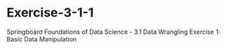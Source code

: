 # Exercise-3-1-1
Springboard Foundations of Data Science - 3.1 Data Wrangling Exercise 1: Basic Data Manipulation
